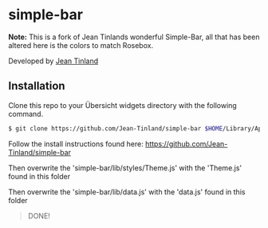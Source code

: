 # simple-bar

**Note:** This is a fork of Jean Tinlands wonderful Simple-Bar, all that has been altered here is the colors to match Rosebox.

Developed by [Jean Tinland](https://www.jeantinland.com)

## Installation

Clone this repo to your Übersicht widgets directory with the following command.

```bash
$ git clone https://github.com/Jean-Tinland/simple-bar $HOME/Library/Application\ Support/Übersicht/widgets/simple-bar
```

Follow the install instructions found here: https://github.com/Jean-Tinland/simple-bar

Then overwrite the 'simple-bar/lib/styles/Theme.js' with the 'Theme.js' found in this folder

Then overwrite the 'simple-bar/lib/data.js' with the 'data.js' found in this folder

> DONE!


